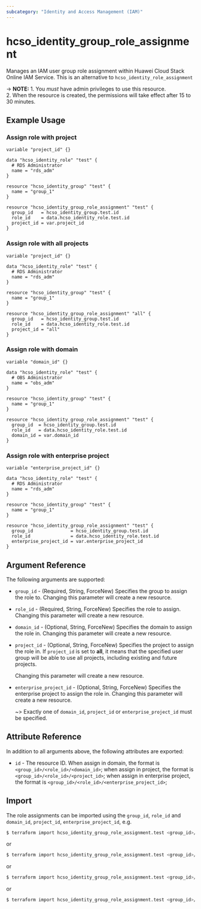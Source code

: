 ```yaml
---
subcategory: "Identity and Access Management (IAM)"
---
```


# hcso_identity_group_role_assignment

Manages an IAM user group role assignment within Huawei Cloud Stack Online IAM Service.
This is an alternative to `hcso_identity_role_assignment`

-> **NOTE:** 1. You *must* have admin privileges to use this resource.
  <br/>2. When the resource is created, the permissions will take effect after 15 to 30 minutes.

## Example Usage

### Assign role with project

```hcl
variable "project_id" {}

data "hcso_identity_role" "test" {
  # RDS Administrator
  name = "rds_adm"
}

resource "hcso_identity_group" "test" {
  name = "group_1"
}

resource "hcso_identity_group_role_assignment" "test" {
  group_id   = hcso_identity_group.test.id
  role_id    = data.hcso_identity_role.test.id
  project_id = var.project_id
}
```

### Assign role with all projects

```hcl
variable "project_id" {}

data "hcso_identity_role" "test" {
  # RDS Administrator
  name = "rds_adm"
}

resource "hcso_identity_group" "test" {
  name = "group_1"
}

resource "hcso_identity_group_role_assignment" "all" {
  group_id   = hcso_identity_group.test.id
  role_id    = data.hcso_identity_role.test.id
  project_id = "all"
}
```

### Assign role with domain

```hcl
variable "domain_id" {}

data "hcso_identity_role" "test" {
  # OBS Administrator
  name = "obs_adm"
}

resource "hcso_identity_group" "test" {
  name = "group_1"
}

resource "hcso_identity_group_role_assignment" "test" {
  group_id  = hcso_identity_group.test.id
  role_id   = data.hcso_identity_role.test.id
  domain_id = var.domain_id
}
```

### Assign role with enterprise project

```hcl
variable "enterprise_project_id" {}

data "hcso_identity_role" "test" {
  # RDS Administrator
  name = "rds_adm"
}

resource "hcso_identity_group" "test" {
  name = "group_1"
}

resource "hcso_identity_group_role_assignment" "test" {
  group_id              = hcso_identity_group.test.id
  role_id               = data.hcso_identity_role.test.id
  enterprise_project_id = var.enterprise_project_id
}
```

## Argument Reference

The following arguments are supported:

* `group_id` - (Required, String, ForceNew) Specifies the group to assign the role to.
  Changing this parameter will create a new resource.

* `role_id` - (Required, String, ForceNew) Specifies the role to assign.
  Changing this parameter will create a new resource.

* `domain_id` - (Optional, String, ForceNew) Specifies the domain to assign the role in.
  Changing this parameter will create a new resource.

* `project_id` - (Optional, String, ForceNew) Specifies the project to assign the role in.
  If `project_id` is set to **all**, it means that the specified user group will be able to use all projects,
  including existing and future projects.

  Changing this parameter will create a new resource.

* `enterprise_project_id` - (Optional, String, ForceNew) Specifies the enterprise project to assign the role in.
  Changing this parameter will create a new resource.

  ~> Exactly one of `domain_id`, `project_id` or `enterprise_project_id` must be specified.

## Attribute Reference

In addition to all arguments above, the following attributes are exported:

* `id` - The resource ID. When assign in domain, the format is `<group_id>/<role_id>/<domain_id>`;
  when assign in project, the format is `<group_id>/<role_id>/<project_id>`;
  when assign in enterprise project, the format is `<group_id>/<role_id>/<enterprise_project_id>`;

## Import

The role assignments can be imported using the `group_id`, `role_id` and  `domain_id`, `project_id`,
  `enterprise_project_id`, e.g.

```bash
$ terraform import hcso_identity_group_role_assignment.test <group_id>/<role_id>/<domain_id>
```

or

```bash
$ terraform import hcso_identity_group_role_assignment.test <group_id>/<role_id>/<project_id>
```

or

```bash
$ terraform import hcso_identity_group_role_assignment.test <group_id>/<role_id>/all
```

or

```bash
$ terraform import hcso_identity_group_role_assignment.test <group_id>/<role_id>/<enterprise_project_id>
```
